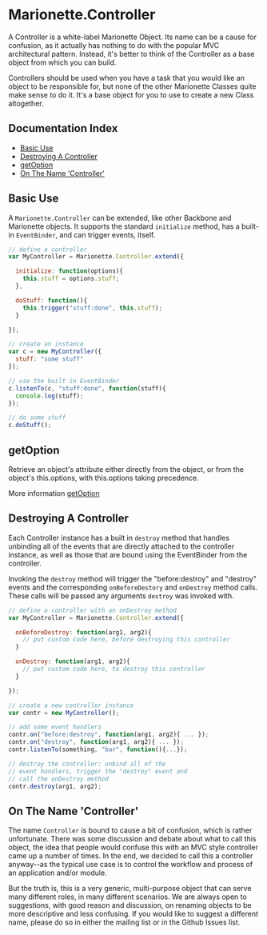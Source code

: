 # Marionette.Controller

A Controller is a white-label Marionette Object. Its name can be a cause for
confusion, as it actually has nothing to do with the popular MVC architectural pattern.
Instead, it's better to think of the Controller as a base object from which you can build.

Controllers should be used when you have a task that you would like an object to be responsible for,
but none of the other Marionette Classes quite make sense to do it. It's a base object for you to use to
create a new Class altogether.

## Documentation Index

* [Basic Use](#basic-use)
* [Destroying A Controller](#destroying-a-controller)
* [getOption](#getoption)
* [On The Name 'Controller'](#on-the-name-controller)

## Basic Use

A `Marionette.Controller` can be extended, like other
Backbone and Marionette objects. It supports the standard
`initialize` method, has a built-in `EventBinder`, and
can trigger events, itself.

```js
// define a controller
var MyController = Marionette.Controller.extend({

  initialize: function(options){
    this.stuff = options.stuff;
  },

  doStuff: function(){
    this.trigger("stuff:done", this.stuff);
  }

});

// create an instance
var c = new MyController({
  stuff: "some stuff"
});

// use the built in EventBinder
c.listenTo(c, "stuff:done", function(stuff){
  console.log(stuff);
});

// do some stuff
c.doStuff();
```

## getOption
Retrieve an object's attribute either directly from the object, or from the object's this.options, with this.options taking precedence.

More information [getOption](./marionette.functions.md)

## Destroying A Controller

Each Controller instance has a built in `destroy` method that handles
unbinding all of the events that are directly attached to the controller
instance, as well as those that are bound using the EventBinder from
the controller.

Invoking the `destroy` method will trigger the "before:destroy" and "destroy" events and the
corresponding `onBeforeDestory` and `onDestroy` method calls. These calls will be passed any arguments `destroy`
was invoked with.

```js
// define a controller with an onDestroy method
var MyController = Marionette.Controller.extend({

  onBeforeDestroy: function(arg1, arg2){
    // put custom code here, before destroying this controller
  }

  onDestroy: function(arg1, arg2){
    // put custom code here, to destroy this controller
  }

});

// create a new controller instance
var contr = new MyController();

// add some event handlers
contr.on("before:destroy", function(arg1, arg2){ ... });
contr.on("destroy", function(arg1, arg2){ ... });
contr.listenTo(something, "bar", function(){...});

// destroy the controller: unbind all of the
// event handlers, trigger the "destroy" event and
// call the onDestroy method
contr.destroy(arg1, arg2);
```

## On The Name 'Controller'

The name `Controller` is bound to cause a bit of confusion, which is
rather unfortunate. There was some discussion and debate about what to
call this object, the idea that people would confuse this with an
MVC style controller came up a number of times. In the end, we decided
to call this a controller anyway--as the typical use case is to control
the workflow and process of an application and/or module.

But the truth is, this is a very generic, multi-purpose object that can
serve many different roles, in many different scenarios. We are always open
to suggestions, with good reason and discussion, on renaming objects to
be more descriptive and less confusing. If you would like to suggest a
different name, please do so in either the mailing list or in the Github
Issues list.
